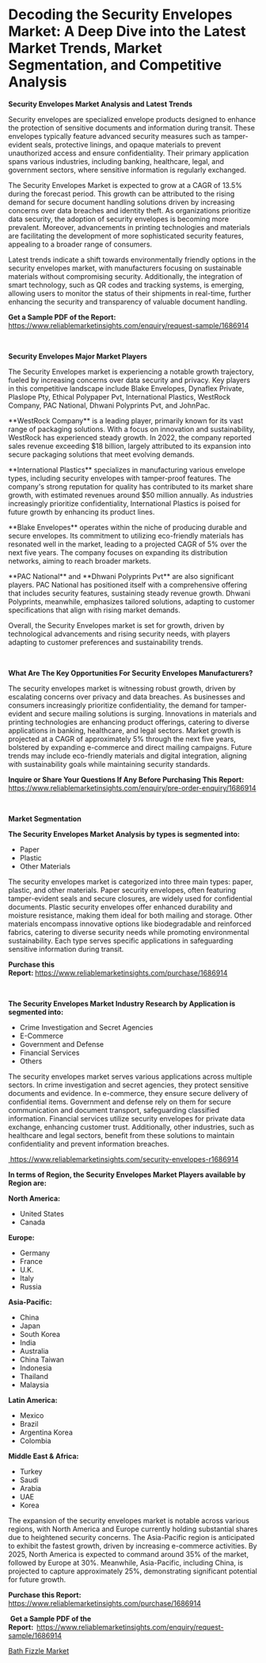 <p><h1>Decoding the Security Envelopes Market: A Deep Dive into the Latest Market Trends, Market Segmentation, and Competitive Analysis</h1></p><p><strong>Security Envelopes Market Analysis and Latest Trends</strong></p>
<p><p>Security envelopes are specialized envelope products designed to enhance the protection of sensitive documents and information during transit. These envelopes typically feature advanced security measures such as tamper-evident seals, protective linings, and opaque materials to prevent unauthorized access and ensure confidentiality. Their primary application spans various industries, including banking, healthcare, legal, and government sectors, where sensitive information is regularly exchanged.</p><p>The Security Envelopes Market is expected to grow at a CAGR of 13.5% during the forecast period. This growth can be attributed to the rising demand for secure document handling solutions driven by increasing concerns over data breaches and identity theft. As organizations prioritize data security, the adoption of security envelopes is becoming more prevalent. Moreover, advancements in printing technologies and materials are facilitating the development of more sophisticated security features, appealing to a broader range of consumers.</p><p>Latest trends indicate a shift towards environmentally friendly options in the security envelopes market, with manufacturers focusing on sustainable materials without compromising security. Additionally, the integration of smart technology, such as QR codes and tracking systems, is emerging, allowing users to monitor the status of their shipments in real-time, further enhancing the security and transparency of valuable document handling.</p></p>
<p><strong>Get a Sample PDF of the Report:&nbsp;</strong> <a href="https://www.reliablemarketinsights.com/enquiry/request-sample/1686914?utm_campaign=2802&utm_medium=2&utm_source=Github&utm_content=ia&utm_term=04042025&utm_id=security-envelopes">https://www.reliablemarketinsights.com/enquiry/request-sample/1686914</a></p>
<p>&nbsp;</p>
<p><strong>Security Envelopes Major Market Players</strong></p>
<p><p>The Security Envelopes market is experiencing a notable growth trajectory, fueled by increasing concerns over data security and privacy. Key players in this competitive landscape include Blake Envelopes, Dynaflex Private, Plaslope Pty, Ethical Polypaper Pvt, International Plastics, WestRock Company, PAC National, Dhwani Polyprints Pvt, and JohnPac.</p><p>**WestRock Company** is a leading player, primarily known for its vast range of packaging solutions. With a focus on innovation and sustainability, WestRock has experienced steady growth. In 2022, the company reported sales revenue exceeding $18 billion, largely attributed to its expansion into secure packaging solutions that meet evolving demands.</p><p>**International Plastics** specializes in manufacturing various envelope types, including security envelopes with tamper-proof features. The company's strong reputation for quality has contributed to its market share growth, with estimated revenues around $50 million annually. As industries increasingly prioritize confidentiality, International Plastics is poised for future growth by enhancing its product lines.</p><p>**Blake Envelopes** operates within the niche of producing durable and secure envelopes. Its commitment to utilizing eco-friendly materials has resonated well in the market, leading to a projected CAGR of 5% over the next five years. The company focuses on expanding its distribution networks, aiming to reach broader markets.</p><p>**PAC National** and **Dhwani Polyprints Pvt** are also significant players. PAC National has positioned itself with a comprehensive offering that includes security features, sustaining steady revenue growth. Dhwani Polyprints, meanwhile, emphasizes tailored solutions, adapting to customer specifications that align with rising market demands.</p><p>Overall, the Security Envelopes market is set for growth, driven by technological advancements and rising security needs, with players adapting to customer preferences and sustainability trends.</p></p>
<p>&nbsp;</p>
<p><strong>What Are The Key Opportunities For Security Envelopes Manufacturers?</strong></p>
<p><p>The security envelopes market is witnessing robust growth, driven by escalating concerns over privacy and data breaches. As businesses and consumers increasingly prioritize confidentiality, the demand for tamper-evident and secure mailing solutions is surging. Innovations in materials and printing technologies are enhancing product offerings, catering to diverse applications in banking, healthcare, and legal sectors. Market growth is projected at a CAGR of approximately 5% through the next five years, bolstered by expanding e-commerce and direct mailing campaigns. Future trends may include eco-friendly materials and digital integration, aligning with sustainability goals while maintaining security standards.</p></p>
<p><strong>Inquire or Share Your Questions If Any Before Purchasing This Report:</strong> <a href="https://www.reliablemarketinsights.com/enquiry/pre-order-enquiry/1686914?utm_campaign=2802&utm_medium=2&utm_source=Github&utm_content=ia&utm_term=04042025&utm_id=security-envelopes">https://www.reliablemarketinsights.com/enquiry/pre-order-enquiry/1686914</a></p>
<p>&nbsp;</p>
<p><strong>Market Segmentation</strong></p>
<p><strong>The Security Envelopes Market Analysis by types is segmented into:</strong></p>
<p><ul><li>Paper</li><li>Plastic</li><li>Other Materials</li></ul></p>
<p><p>The security envelopes market is categorized into three main types: paper, plastic, and other materials. Paper security envelopes, often featuring tamper-evident seals and secure closures, are widely used for confidential documents. Plastic security envelopes offer enhanced durability and moisture resistance, making them ideal for both mailing and storage. Other materials encompass innovative options like biodegradable and reinforced fabrics, catering to diverse security needs while promoting environmental sustainability. Each type serves specific applications in safeguarding sensitive information during transit.</p></p>
<p><strong>Purchase this Report:&nbsp;</strong><a href="https://www.reliablemarketinsights.com/purchase/1686914?utm_campaign=2802&utm_medium=2&utm_source=Github&utm_content=ia&utm_term=04042025&utm_id=security-envelopes">https://www.reliablemarketinsights.com/purchase/1686914</a></p>
<p>&nbsp;</p>
<p><strong>The Security Envelopes Market Industry Research by Application is segmented into:</strong></p>
<p><ul><li>Crime Investigation and Secret Agencies</li><li>E-Commerce</li><li>Government and Defense</li><li>Financial Services</li><li>Others</li></ul></p>
<p><p>The security envelopes market serves various applications across multiple sectors. In crime investigation and secret agencies, they protect sensitive documents and evidence. In e-commerce, they ensure secure delivery of confidential items. Government and defense rely on them for secure communication and document transport, safeguarding classified information. Financial services utilize security envelopes for private data exchange, enhancing customer trust. Additionally, other industries, such as healthcare and legal sectors, benefit from these solutions to maintain confidentiality and prevent information breaches.</p></p>
<p><a href="https://www.reliablemarketinsights.com/security-envelopes-r1686914?utm_campaign=2802&utm_medium=2&utm_source=Github&utm_content=ia&utm_term=04042025&utm_id=security-envelopes">&nbsp;https://www.reliablemarketinsights.com/security-envelopes-r1686914</a></p>
<p><strong>In terms of Region, the Security Envelopes Market Players available by Region are:</strong></p>
<p>
    <p> <strong> North America: </strong>
        <ul>
            <li>United States</li>
            <li>Canada</li>
        </ul>
        </p> 
    <p> <strong> Europe: </strong>
        <ul>
            <li>Germany</li>
            <li>France</li>
            <li>U.K.</li>
            <li>Italy</li>
            <li>Russia</li>
        </ul>
        </p> 
    <p> <strong> Asia-Pacific: </strong>
        <ul>
            <li>China</li>
            <li>Japan</li>
            <li>South Korea</li>
            <li>India</li>
            <li>Australia</li>
            <li>China Taiwan</li>
            <li>Indonesia</li>
            <li>Thailand</li>
            <li>Malaysia</li>
        </ul>
        </p> 
    <p> <strong> Latin America: </strong>
        <ul>
            <li>Mexico</li>
            <li>Brazil</li>
            <li>Argentina Korea</li>
            <li>Colombia</li>
        </ul>
        </p> 
    <p> <strong> Middle East & Africa: </strong>
        <ul>
            <li>Turkey</li>
            <li>Saudi</li>
            <li>Arabia</li>
            <li>UAE</li>
            <li>Korea</li>
        </ul>
    </p>
    </p>
<p><p>The expansion of the security envelopes market is notable across various regions, with North America and Europe currently holding substantial shares due to heightened security concerns. The Asia-Pacific region is anticipated to exhibit the fastest growth, driven by increasing e-commerce activities. By 2025, North America is expected to command around 35% of the market, followed by Europe at 30%. Meanwhile, Asia-Pacific, including China, is projected to capture approximately 25%, demonstrating significant potential for future growth.</p></p>
<p><strong>Purchase this Report: </strong><a href="https://www.reliablemarketinsights.com/purchase/1686914?utm_campaign=2802&utm_medium=2&utm_source=Github&utm_content=ia&utm_term=04042025&utm_id=security-envelopes">https://www.reliablemarketinsights.com/purchase/1686914</a></p>
<p>&nbsp;<strong>Get a Sample PDF of the Report:&nbsp;&nbsp;</strong><a href="https://www.reliablemarketinsights.com/enquiry/request-sample/1686914?utm_campaign=2802&utm_medium=2&utm_source=Github&utm_content=ia&utm_term=04042025&utm_id=security-envelopes">https://www.reliablemarketinsights.com/enquiry/request-sample/1686914</a></p>
<p><strong></strong></p>
<p><p><a href="https://github.com/ElviraLeka1962/Market-Research-Report-List-1/blob/main/bath-fizzle-market.md?utm_campaign=2802&utm_medium=2&utm_source=Github&utm_content=ia&utm_term=04042025&utm_id=security-envelopes">Bath Fizzle Market</a></p></p>